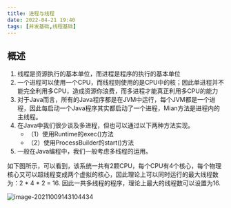 ```yaml
---
title: 进程与线程
date: 2022-04-21 19:40  
tags: [并发基础,线程基础]
---
```

## 概述

1. 线程是资源执行的基本单位，而进程是程序的执行的基本单位
2. 一个进程可以使用一个CPU，而线程则使用的是CPU中的核；因此单进程并不能完全利用多CPU，造成资源你浪费，而多进程才能真正利用多CPU的能力
3. 对于Java而言，所有的Java程序都是在JVM中运行，每个JVM都是一个进程，因此每启动一个Java程序其实都启动了一个进程，Mian方法是进程内的主线程。
4. 在Java中我们很少谈及多进程，但也可以通过以下两种方法实现。
   - （1）使用Runtime的exec()方法
   - （2）使用ProcessBuilder的start()方法
5. 一般在Java编程中，我们一般考虑多线程的运用。

如下图所示，可以看到，该系统一共有2颗CPU，每个CPU有4个核心，每个物理核心又可以超线程变成两个虚拟的核心，因此理论上可以同时运行的最大线程数为：2 * 4 * 2 = 16. 因此一共多线程的程序，理论上最大的线程数可以设置为16.

![image-20211009143104434](https://www.shiyitopo.tech/uPic/image-20211009143104434.png)
